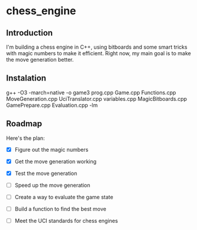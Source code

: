 # chess_engine

## Introduction

I'm building a chess engine in C++, using bitboards and some smart tricks with magic numbers to make it efficient. Right now, my main goal is to make the move generation better.

## Instalation

g++ -O3 -march=native -o game3 prog.cpp Game.cpp Functions.cpp MoveGeneration.cpp UciTranslator.cpp variables.cpp MagicBitboards.cpp GamePrepare.cpp Evaluation.cpp -lm


## Roadmap

Here's the plan:

- [x] Figure out the magic numbers
- [x] Get the move generation working
- [x] Test the move generation
- [ ] Speed up the move generation
- [ ] Create a way to evaluate the game state
- [ ] Build a function to find the best move
- [ ] Meet the UCI standards for chess engines


 
 
 
 
 
 
 